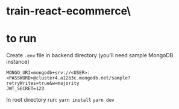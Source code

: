 # train-react-ecommerce\

# to run

Create `.env` file in backend directory
(you'll need sample MongoDB instance)
```
MONGO_URI=mongodb+srv://<USER>:<PASSWORD>@cluster4.a12b3c.mongodb.net/sample?retryWrites=true&w=majority
JWT_SECRET=123
```
In root directory run:
`yarn install`
`yarn dev`
